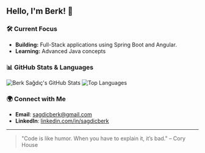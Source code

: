 ## Hello, I'm Berk! 👋

### 🛠️ Current Focus
- **Building:** Full-Stack applications using Spring Boot and Angular.
- **Learning:** Advanced Java concepts

### 📊 GitHub Stats & Languages
![Berk Sağdıç's GitHub Stats](https://github-readme-stats.vercel.app/api?username=sagdicberk&show_icons=true&hide_title=true&hide=prs&theme=dark&count_private=true)
![Top Languages](https://github-readme-stats.vercel.app/api/top-langs/?username=sagdicberk&layout=compact&theme=dark)


### 🌍 Connect with Me
- **Email**: [sagdicberk@gmail.com](mailto:sagdicberk@gmail.com)
- **LinkedIn**: [linkedin.com/in/sagdicberk](https://linkedin.com/in/sagdicberk)



---

> "Code is like humor. When you have to explain it, it’s bad." – Cory House
